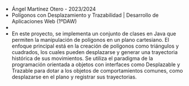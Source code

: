   * Ángel Martínez Otero - 2023/2024
  * Polígonos con Desplazamiento y Trazabilidad | Desarrollo de Aplicaciones Web (1ºDAW)
  * 
  * En este proyecto, se implementa un conjunto de clases en Java que permiten la manipulación de polígonos en un plano cartesiano. El enfoque principal está en la creación de polígonos como triángulos y cuadrados, los cuales pueden desplazarse y generar una trayectoria histórica de sus movimientos. Se utiliza el paradigma de la programación orientada a objetos con interfaces como Desplazable y Trazable para dotar a los objetos de comportamientos comunes, como desplazarse en el plano y registrar sus trayectorias.
